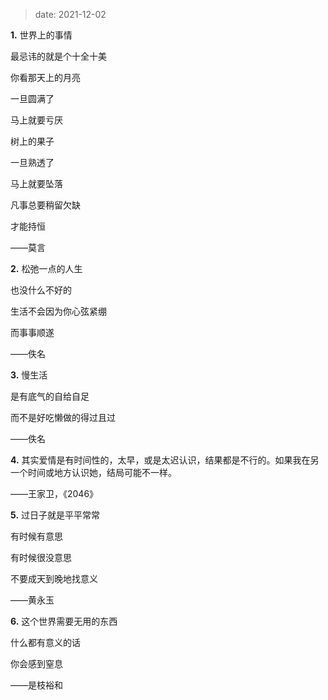 
> date: 2021-12-02

**1.** 世界上的事情

最忌讳的就是个十全十美

你看那天上的月亮

一旦圆满了

马上就要亏厌

树上的果子

一旦熟透了

马上就要坠落

凡事总要稍留欠缺

才能持恒

——莫言

**2.** 松弛一点的人生

也没什么不好的

生活不会因为你心弦紧绷

而事事顺遂

——佚名

**3.** 慢生活

是有底气的自给自足

而不是好吃懒做的得过且过

——佚名

**4.** 其实爱情是有时间性的，太早，或是太迟认识，结果都是不行的。如果我在另一个时间或地方认识她，结局可能不一样。

——王家卫，《2046》

**5.** 过日子就是平平常常

有时候有意思

有时候很没意思

不要成天到晚地找意义

——黄永玉

**6.** 这个世界需要无用的东西

什么都有意义的话

你会感到窒息

——是枝裕和

